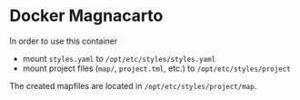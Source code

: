 # Docker Magnacarto

In order to use this container

- mount `styles.yaml` to `/opt/etc/styles/styles.yaml`
- mount project files (`map/`, `project.tml`, etc.) to `/opt/etc/styles/project`

The created mapfiles are located in `/opt/etc/styles/project/map`.
